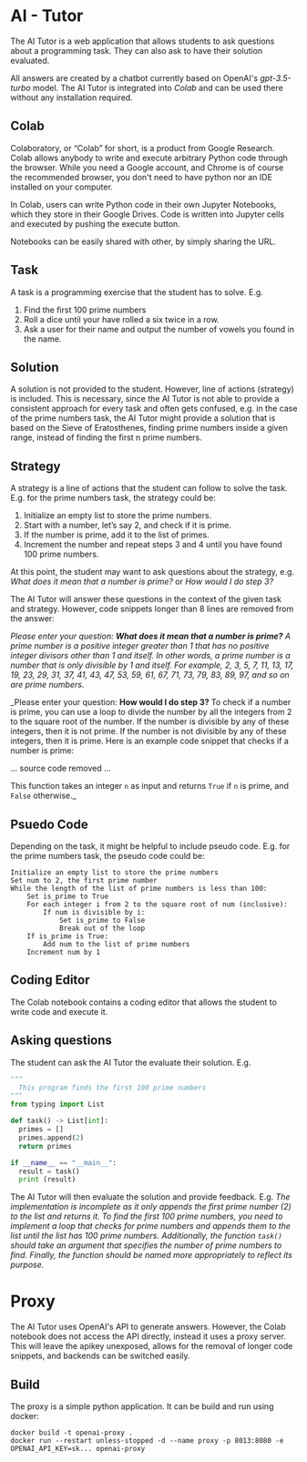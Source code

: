 # AI - Tutor

The AI Tutor is a web application that allows students to ask questions about a programming task.
They can also ask to have their solution evaluated.

All answers are created by a chatbot currently based on OpenAI's _gpt-3.5-turbo_ model.
The AI Tutor is integrated into _Colab_ and can be used there without any installation required.

## Colab
Colaboratory, or “Colab” for short, is a product from Google Research. 
Colab allows anybody to write and execute arbitrary Python code through the browser.
While you need a Google account, and Chrome is of course the recommended browser, 
you don't need to have python nor an IDE installed on your computer.

In Colab, users can write Python code in their own Jupyter Notebooks, 
which they store in their Google Drives. Code is written into Jupyter cells and executed by pushing the execute button. 

Notebooks can be easily shared with other, by simply sharing the URL.

## Task
A task is a programming exercise that the student has to solve. E.g.
1. Find the first 100 prime numbers
2. Roll a dice until your have rolled a six twice in a row.
3. Ask a user for their name and output the number of vowels you found in the name.

## Solution
A solution is not provided to the student. However, line of actions (strategy) is included. 
This is necessary, since the AI Tutor is not able to provide a consistent approach for every task 
and often gets confused, e.g. in the case of the prime numbers task, the AI Tutor might provide a solution that is based 
on the Sieve of Eratosthenes, finding prime numbers inside a given range, instead of finding the first n prime numbers.

## Strategy
A strategy is a line of actions that the student can follow to solve the task.
E.g. for the prime numbers task, the strategy could be:
1. Initialize an empty list to store the prime numbers.
2. Start with a number, let’s say 2, and check if it is prime.
3. If the number is prime, add it to the list of primes.
4. Increment the number and repeat steps 3 and 4 until you have found 100 prime numbers.

At this point, the student may want to ask questions about the strategy, e.g. 
_What does it mean that a number is prime?_ or _How would I do step 3?_

The AI Tutor will answer these questions in the context of the given task and strategy. 
However, code snippets longer than 8 lines are removed from the answer:

_Please enter your question: **What does it mean that a number is prime?**
A prime number is a positive integer greater than 1 that has no positive integer divisors
other than 1 and itself. In other words, a prime number is a number that is only divisible
by 1 and itself. For example, 2, 3, 5, 7, 11, 13, 17, 19, 23, 29, 31, 37, 41, 43, 47, 53,
59, 61, 67, 71, 73, 79, 83, 89, 97, and so on are prime numbers._

_Please enter your question: **How would I do step 3?**
To check if a number is prime, you can use a loop to divide the number by all the integers
from 2 to the square root of the number. If the number is divisible by any of these
integers, then it is not prime. If the number is not divisible by any of these integers,
then it is prime. Here is an example code snippet that checks if a number is prime:

 ... source code removed ... 

This function takes an integer `n` as input and returns `True`
if `n` is prime, and `False` otherwise._


## Psuedo Code
Depending on the task, it might be helpful to include pseudo code.
E.g. for the prime numbers task, the pseudo code could be:
```
Initialize an empty list to store the prime numbers
Set num to 2, the first prime number
While the length of the list of prime numbers is less than 100:
    Set is_prime to True
    For each integer i from 2 to the square root of num (inclusive):
        If num is divisible by i:
            Set is_prime to False
            Break out of the loop
    If is_prime is True:
        Add num to the list of prime numbers
    Increment num by 1
```

## Coding Editor
The Colab notebook contains a coding editor that allows the student to write code and execute it.

## Asking questions
The student can ask the AI Tutor the evaluate their solution. E.g.
```python
"""
  This program finds the first 100 prime numbers
"""
from typing import List

def task() -> List[int]:
  primes = []
  primes.append(2)
  return primes

if __name__ == "__main__":
  result = task()
  print (result)
```

The AI Tutor will then evaluate the solution and provide feedback. E.g.
_The implementation is incomplete as it only appends the first prime number (2) to the list
and returns it. To find the first 100 prime numbers, you need to implement a loop that
checks for prime numbers and appends them to the list until the list has 100 prime
numbers. Additionally, the function `task()` should take an argument that specifies the
number of prime numbers to find. Finally, the function should be named more appropriately
to reflect its purpose._

# Proxy
The AI Tutor uses OpenAI's API to generate answers. However, the Colab notebook does not access the API directly, 
instead it uses a proxy server. This will leave the apikey unexposed, allows for the removal of longer code snippets, 
and backends can be switched easily.

## Build
The proxy is a simple python application. It can be build and run using docker:
```
docker build -t openai-proxy .
docker run --restart unless-stopped -d --name proxy -p 8013:8080 -e OPENAI_API_KEY=sk... openai-proxy
```
